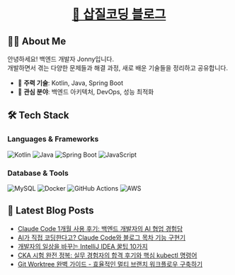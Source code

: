 <h1 align="center">
    <a href="https://jonny-cho.github.io/" target="_blank">🚀 삽질코딩 블로그</a>
</h1>

## 👨‍💻 About Me

안녕하세요! 백엔드 개발자 Jonny입니다.  
개발하면서 겪는 다양한 문제들과 해결 과정, 새로 배운 기술들을 정리하고 공유합니다.

- 🔧 **주력 기술**: Kotlin, Java, Spring Boot
- 🌱 **관심 분야**: 백엔드 아키텍처, DevOps, 성능 최적화

## 🛠 Tech Stack

### Languages & Frameworks
![Kotlin](https://img.shields.io/badge/Kotlin-7F52FF?style=flat-square&logo=kotlin&logoColor=white)
![Java](https://img.shields.io/badge/Java-ED8B00?style=flat-square&logo=openjdk&logoColor=white)
![Spring Boot](https://img.shields.io/badge/Spring%20Boot-6DB33F?style=flat-square&logo=spring-boot&logoColor=white)
![JavaScript](https://img.shields.io/badge/JavaScript-F7DF1E?style=flat-square&logo=javascript&logoColor=black)

### Database & Tools
![MySQL](https://img.shields.io/badge/MySQL-4479A1?style=flat-square&logo=mysql&logoColor=white)
![Docker](https://img.shields.io/badge/Docker-2496ED?style=flat-square&logo=docker&logoColor=white)
![GitHub Actions](https://img.shields.io/badge/GitHub%20Actions-2088FF?style=flat-square&logo=github-actions&logoColor=white)
![AWS](https://img.shields.io/badge/AWS-232F3E?style=flat-square&logo=amazon-aws&logoColor=white)

## 📝 Latest Blog Posts

<!-- BLOG-POST-LIST:START -->
- [Claude Code 1개월 사용 후기: 백엔드 개발자의 AI 협업 경험담](https://jonny-cho.github.io/ai/2025-07-08-claude-code-1개월-사용-후기와-ai-시대-개발자의-미래/)
- [AI가 직접 코딩한다고? Claude Code와 블로그 목차 기능 구현기](https://jonny-cho.github.io/ai/2025-07-08-ai가-직접-코딩한다고-claude-code-첫-만남-후기/)
- [개발자의 일상을 바꾸는 IntelliJ IDEA 꿀팁 10가지](https://jonny-cho.github.io/productivity/2025-07-07-개발자의-일상을-바꾸는-intellij-idea-꿀팁-10가지/)
- [CKA 시험 완전 정복: 실무 경험자의 합격 후기와 핵심 kubectl 명령어](https://jonny-cho.github.io/devops/2025-07-06-cka-complete-guide-with-kubectl-commands/)
- [Git Worktree 완벽 가이드 - 효율적인 멀티 브랜치 워크플로우 구축하기](https://jonny-cho.github.io/git/2025-07-02-git-worktree-complete-guide/)
<!-- BLOG-POST-LIST:END -->

